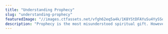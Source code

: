 ```yaml
---
title: "Understanding Prophecy"
slug: "understanding-prophecy"
featuredImage: "//images.ctfassets.net/vfgh62eq5a4k/1K8YStDFAYuSu4YySSqYyG/d13584ce7da813d4b84819859d9836f9/james-pritchett-2605-unsplash__1_.jpg"
description: "Prophecy is the most misunderstood spiritual gift. However it is very important to God's move and the Body of Christ. With this collection, we aspire to clear up some of the confusion that surrounds the gift of prophecy and the office of a prophet, so that the Body of Christ can move in power."
---
```

